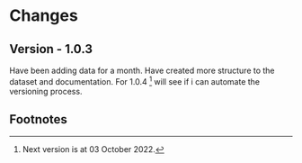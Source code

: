 # Changes
## Version - 1.0.3
Have been adding data for a month. Have created more structure to the dataset and documentation. 
For 1.0.4 [^1] will see if i can automate the versioning process. 

[^1]: Next version is at 03 October 2022.

## Footnotes
